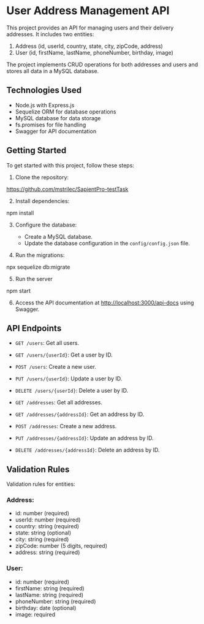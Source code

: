# User Address Management API

This project provides an API for managing users and their delivery addresses. It includes two entities:

1. Address (id, userId, country, state, city, zipCode, address)
2. User (id, firstName, lastName, phoneNumber, birthday, image)

The project implements CRUD operations for both addresses and users and stores all data in a MySQL database.

## Technologies Used

- Node.js with Express.js
- Sequelize ORM for database operations
- MySQL database for data storage
- fs.promises for file handling
- Swagger for API documentation

## Getting Started

To get started with this project, follow these steps:

1. Clone the repository:

https://github.com/mstrilec/SapientPro-testTask

2. Install dependencies:

npm install

3. Configure the database:
   - Create a MySQL database.
   - Update the database configuration in the `config/config.json` file.

4. Run the migrations:

npx sequelize db:migrate

5. Run the server

npm start

6. Access the API documentation at [http://localhost:3000/api-docs](http://localhost:3000/api-docs) using Swagger.

## API Endpoints

- `GET /users`: Get all users.
- `GET /users/{userId}`: Get a user by ID.
- `POST /users`: Create a new user.
- `PUT /users/{userId}`: Update a user by ID.
- `DELETE /users/{userId}`: Delete a user by ID.

- `GET /addresses`: Get all addresses.
- `GET /addresses/{addressId}`: Get an address by ID.
- `POST /addresses`: Create a new address.
- `PUT /addresses/{addressId}`: Update an address by ID.
- `DELETE /addresses/{addressId}`: Delete an address by ID.

## Validation Rules

Validation rules for entities:

### Address:

- id: number (required)
- userId: number (required)
- country: string (required)
- state: string (optional)
- city: string (required)
- zipCode: number (5 digits, required)
- address: string (required)

### User:

- id: number (required)
- firstName: string (required)
- lastName: string (required)
- phoneNumber: string (required)
- birthday: date (optional)
- image: required

